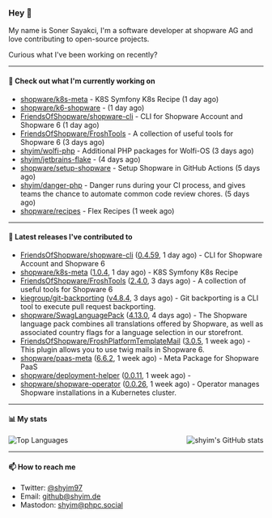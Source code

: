 ### Hey 👋

My name is Soner Sayakci, I'm a software developer at shopware AG and love contributing to open-source projects.

Curious what I've been working on recently?

---

#### 👷 Check out what I'm currently working on

- [shopware/k8s-meta](https://github.com/shopware/k8s-meta) - K8S Symfony K8s Recipe (1 day ago)
- [shopware/k6-shopware](https://github.com/shopware/k6-shopware) -  (1 day ago)
- [FriendsOfShopware/shopware-cli](https://github.com/FriendsOfShopware/shopware-cli) - CLI for Shopware Account and Shopware 6 (1 day ago)
- [FriendsOfShopware/FroshTools](https://github.com/FriendsOfShopware/FroshTools) - A collection of useful tools for Shopware 6 (3 days ago)
- [shyim/wolfi-php](https://github.com/shyim/wolfi-php) - Additional PHP packages for Wolfi-OS (3 days ago)
- [shyim/jetbrains-flake](https://github.com/shyim/jetbrains-flake) -  (4 days ago)
- [shopware/setup-shopware](https://github.com/shopware/setup-shopware) - Setup Shopware in GitHub Actions (5 days ago)
- [shyim/danger-php](https://github.com/shyim/danger-php) - Danger runs during your CI process, and gives teams the chance to automate common code review chores. (5 days ago)
- [shopware/recipes](https://github.com/shopware/recipes) - Flex Recipes (1 week ago)

---

#### 🔭 Latest releases I've contributed to

- [FriendsOfShopware/shopware-cli](https://github.com/FriendsOfShopware/shopware-cli) ([0.4.59](https://github.com/FriendsOfShopware/shopware-cli/releases/tag/0.4.59), 1 day ago) - CLI for Shopware Account and Shopware 6
- [shopware/k8s-meta](https://github.com/shopware/k8s-meta) ([1.0.4](https://github.com/shopware/k8s-meta/releases/tag/1.0.4), 1 day ago) - K8S Symfony K8s Recipe
- [FriendsOfShopware/FroshTools](https://github.com/FriendsOfShopware/FroshTools) ([2.4.0](https://github.com/FriendsOfShopware/FroshTools/releases/tag/2.4.0), 3 days ago) - A collection of useful tools for Shopware 6
- [kiegroup/git-backporting](https://github.com/kiegroup/git-backporting) ([v4.8.4](https://github.com/kiegroup/git-backporting/releases/tag/v4.8.4), 3 days ago) - Git backporting is a CLI tool to execute pull request backporting.
- [shopware/SwagLanguagePack](https://github.com/shopware/SwagLanguagePack) ([4.13.0](https://github.com/shopware/SwagLanguagePack/releases/tag/4.13.0), 4 days ago) - The Shopware language pack combines all translations offered by Shopware, as well as associated country flags for a language selection in our storefront.
- [FriendsOfShopware/FroshPlatformTemplateMail](https://github.com/FriendsOfShopware/FroshPlatformTemplateMail) ([3.0.5](https://github.com/FriendsOfShopware/FroshPlatformTemplateMail/releases/tag/3.0.5), 1 week ago) - This plugin allows you to use twig mails in Shopware 6.
- [shopware/paas-meta](https://github.com/shopware/paas-meta) ([6.6.2](https://github.com/shopware/paas-meta/releases/tag/6.6.2), 1 week ago) - Meta Package for Shopware PaaS
- [shopware/deployment-helper](https://github.com/shopware/deployment-helper) ([0.0.11](https://github.com/shopware/deployment-helper/releases/tag/0.0.11), 1 week ago) - 
- [shopware/shopware-operator](https://github.com/shopware/shopware-operator) ([0.0.26](https://github.com/shopware/shopware-operator/releases/tag/0.0.26), 1 week ago) - Operator manages Shopware installations in a Kubernetes cluster.

---

#### 📊 My stats

<img align="right" alt="shyim's GitHub stats" src="https://github-readme-stats.vercel.app/api?username=shyim&count_private=1&show_icons=true&" />

![Top Languages](https://github-readme-stats.vercel.app/api/top-langs/?username=shyim)

---

#### 📫 How to reach me

- Twitter: [@shyim97](https://twitter.com/shyim97)
- Email: [github@shyim.de](mailto://github@shyim.de)
- Mastodon: <a rel="me" href="https://phpc.social/@shyim">shyim@phpc.social</a>
